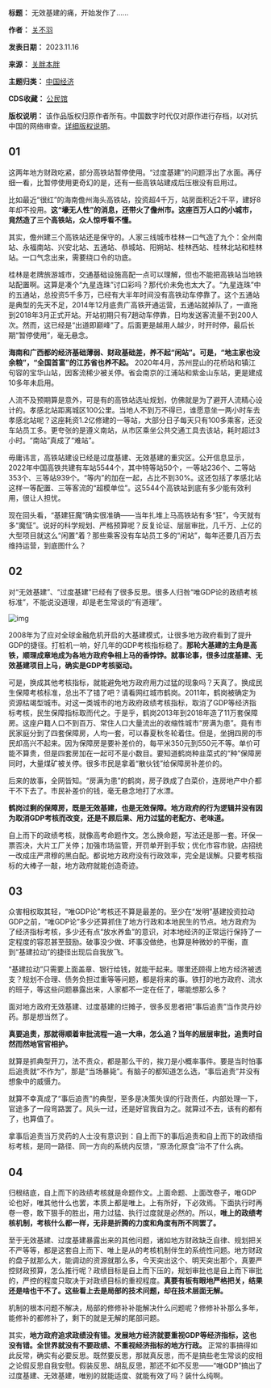 

**标题：** 无效基建的痛，开始发作了……  

**作者：** [关不羽](https://chinadigitaltimes.net/space/关胖本胖)  

**发表日期：** 2023.11.16  

**来源：** [关胖本胖](https://web.archive.org/web/https://mp.weixin.qq.com/s/CnchGzZLButGGZL6IiQgLQ)  

**主题归类：** [中国经济](https://chinadigitaltimes.net/space/中国经济)  

**CDS收藏：** [公民馆](https://chinadigitaltimes.net/space/%E5%85%AC%E6%B0%91%E9%A6%86)  

**版权说明：** 该作品版权归原作者所有。中国数字时代仅对原作进行存档，以对抗中国的网络审查。[详细版权说明](https://chinadigitaltimes.net/chinese/copyright)。


01
--


这两年地方财政吃紧，部分高铁站暂停使用。“过度基建”的问题浮出了水面。再仔细一看，比暂停使用更奇幻的是，还有一些高铁站建成后压根没有启用过。


比如最近“很红”的海南儋州海头高铁站，投资超4千万，站房面积近2千平，建好8年却不投用。**这“壕无人性”的消息，还带火了儋州市。这座百万人口的小城市，竟然造了三个高铁站，众人惊呼看不懂。** 


其实，儋州建三个高铁站还是保守的。人家三线城市桂林一口气造了九个：全州南站、永福南站、兴安北站、五通站、恭城站、阳朔站、桂林西站、桂林北站和桂林站。一口气念出来，需要绕口令的功底。


桂林是老牌旅游城市，交通基础设施高配一点可以理解，但也不能把高铁站当地铁站配置啊。这算是凑个“九星连珠”讨口彩吗？那代价未免也太大了。“九星连珠”中的五通站，总投资5千多万，已经有大半年时间没有高铁动车停靠了。这个五通站是典型的先天不足，2014年12月底贵广高铁开通运营，五通站就掉队了，一直拖到2018年3月正式开站。开站初期只有7趟动车停靠，日均发送客流量不到200人次。然而，这已经是“出道即巅峰”了。后面更是越用人越少，时开时停，最后长期“暂停使用”，毫无悬念。


**海南和广西都的经济基础薄弱、财政基础差，养不起“闲站”。可是，“地主家也没余粮”，“全国首富”的江苏省也养不起。** 2020年4月，苏州昆山的花桥站和镇江句容的宝华山站，因客流稀少被关停。省会南京的江浦站和紫金山东站，更是建成10多年未启用。


人流不及预期算是意外，可是有的高铁站选址规划，仿佛就是为了避开人流精心设计的。孝感北站距离城区100公里。当地人不到万不得已，谁愿意坐一两小时车去孝感北站呢？这座耗资1.2亿修建的一等站，大部分日子每天只有100多乘客，还没车站员工多。更夸张的是遵义南站，从市区乘坐公共交通工具去该站，耗时超过3小时。“南站”真成了“难站”。


毋庸讳言，高铁站建设已经是过度基建、无效基建的重灾区。公开信息显示，2022年中国高铁共建有车站5544个，其中特等站50个，一等站236个、二等站353个、三等站939个。“等内”的加在一起，占比不到30%。这还包括了孝感北站这样一等配置、三等客流的“超模单位”。这5544个高铁站到底有多少能有效利用，很让人担忧。


现在回头看，“基建狂魔”确实很准确——当年扎堆上马高铁站有多“狂”，今天就有多“魔怔”。说好的科学规划、严格预算呢？反复论证、层层审批，几千万、上亿的大型项目就这么“闲置”着？那些乘客没有车站员工多的“闲站”，每年还要几百万去维持运营，到底图什么？


02
--


对“无效基建”、“过度基建”已经有了很多反思。很多人归咎“唯GDP论的政绩考核标准”，不能说没道理，却是老生常谈的“有道理”。


![img](https://mmbiz.qpic.cn/sz_mmbiz_jpg/7u56fia2ZFs0gCYicpIHB1JRS5YDGcVJ69sQpE0INODTIj1nHZibktazeARxyE3lEA1mFZ0jpYTr2gqvzTVNLwWsQ/640)


2008年为了应对全球金融危机开启的大基建模式，让很多地方政府看到了提升GDP的捷径。打桩机一响，好几年的GDP考核指标稳了。**那轮大基建的主角是高铁，顺理成章地成为各地方政府争相上马的香饽饽。就事论事，很多过度基建、无效基建项目上马，确实是GDP考核驱动。** 


可是，换成其他考核指标，就能避免地方政府用力过猛的现象吗？天真了。换成民生保障考核标准，总出不了错了吧？请看网红城市鹤岗。2011年，鹤岗被确定为资源枯竭型城市。对这一类城市的地方政府政绩考核指标，取消了GDP等经济指标考核，民生保障指标取而代之。于是乎，鹤岗2013年到2018年造了11万套保障房。这座户籍人口不到百万、常住人口大量流出的收缩性城市“房满为患”。竟有市民家庭分到了四套保障房，人均一套，可以春夏秋冬轮着住。但是，坐拥四房的市民却高兴不起来。因为保障房是要补差价的，每平米350元到550元不等。单价可能不算贵，但是四套房加在一起可不是小数目。要知道鹤岗种韭菜式的“种”保障房同时，大量煤矿被关停。很多市民是拿着“散伙钱”给保障房补差价的。


后来的故事，全网皆知。“房满为患”的鹤岗，房子跌成了白菜价，连房地产中介都干不下去了。市民补差价的钱，毫无悬念地打了水漂。


**鹤岗过剩的保障房，既是无效基建，也是无效保障。地方政府的行为逻辑并没有因为取消GDP考核而改变，还是不顾后果、用力过猛的老配方、老味道。** 


自上而下的政绩考核，就像高考命题作文。怎么换命题，写法还是那一套。环保一票否决，大片工厂关停；加强市场监管，开罚单开到手软；优化市容市貌，店招统一改成庄严肃穆的黑白配。都说地方政府没有行政效率，完全是误解。只要考核指标的大棒子一敲，地方政府就能创造奇迹。


03
--


众害相权取其轻，“唯GDP论”考核还不算是最差的。至少在“发明”基建投资拉动GDP之前，“唯GDP论”多少还算抓住了地方行政和本地民生的节点。地方政府为了经济指标考核，多少还有点“放水养鱼”的意识，对本地经济的正常运行保持了一定程度的容忍甚至鼓励。破事没少做、坏事没做绝，也算是种微妙的平衡，直到“基建拉动”的捷径出现后自我放飞。


“基建拉动”只需要上面盖章、银行给钱，就能干起来。哪里还顾得上地方经济被透支？规划不合理、债务负担过重等等问题，都是将来的事。铁打的地方政府、流水的班子，等这些问题暴露出来，人家都不一定在任了，哪能想那么多？


面对地方政府无效基建、过度基建的烂摊子，很多反思者把“事后追责”当作灵丹妙药。那是想当然了。


**真要追责，那就得顺着审批流程一追一大串，怎么追？当年的层层审批，追责时自然而然地官官相护。** 


就算是抓典型开刀，法不责众，都是那么干的，挨刀是小概率事件。要是当时怕事后追责就“不作为”，那是“当场暴毙”。有脑子的都知道怎么选，“事后追责”并没有想象中的威慑力。


就算不幸真成了“事后追责”的典型，至多是决策失误的行政责任，内部处理一下，官途多了一段弯路罢了。风头一过，还是好官我自为之。就算过不去，该有的都有了，也算值了。


拿事后追责当万灵药的人士没有意识到：自上而下的事后追责和自上而下的政绩指标考核，是同一路径、同一方向的系统内反馈，“原汤化原食”治不了什么病。


04
--


归根结底，自上而下的政绩考核就是命题作文。上面命题、上面改卷子，唯GDP论也好，唯其他什么也罢，本质上都是唯上。上有所好，下必效焉。下面执行时再卷一卷，敢下狠手的胜出，用力过猛、执行过度就是必然的。所以，**唯上的政绩考核机制，考核什么都一样，无非是折腾的力度和角度有所不同罢了。** 


至于无效基建、过度基建暴露出来的其他问题，诸如地方财政缺乏自律、规划把关不严等等，都是这套自上而下、唯上是从的考核机制伴生的系统性问题。地方财政的盘子就那么大，能调动的资源就那么多，今天突出这个、明天突出那个，真要严控财政预算，怎么推行呢？政绩目标是自上而下压的，规划审批也是自上而下审批的，严控的程度只取决于对政绩目标的重视程度。**真要有板有眼地严格把关，结果还是啥也干不了。这些看上去是局部的技术问题，却在技术层面无解。** 


机制的根本问题不解决，局部的修修补补能解决什么问题呢？修修补补那么多年，能修补的都修补了，剩下的就是无解的尾部问题。


其实，**地方政府追求政绩没有错。发展地方经济就要重视GDP等经济指标，这也没有错。全世界就没有不要政绩、不重视经济指标的地方行政。** 正常的事搞得如此反常，确实有必要反思。既然要反思，那就真反思，而不是搞些老生常谈的皮相之论假反思自我安慰。假装反思、胡乱反思，那还不如不反思——“唯GDP”搞出了过度基建、无效基建，唯别的就能适度、就能有效了吗？装什么纯啊。

